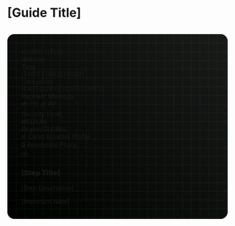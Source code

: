 # [Guide Title]

<div class="guide-container">
  <div class="cyber-grid"></div>
  
  <!-- Header Section -->
  <div class="guide-header">
    <div class="title-text">[GUIDE TITLE]</div>
    <div class="accent-line"></div>
  </div>

  <!-- Target Information -->
  <AccordionItem type="cyber" title="Target Information" icon="🎯" status="INFO">
    <div class="info-grid">
      <!-- Website Info -->
      <div class="info-item">
        <span class="label">Website</span>
        <WebsiteMetadata url="[WEBSITE_URL]" />
      </div>
      <!-- Tags -->
      <div class="info-item">
        <span class="label">Tags</span>
        <div class="tags">
          <span class="tag">[TAG1]</span>
          <span class="tag">[TAG2]</span>
          <span class="tag">[TAG3]</span>
        </div>
      </div>
      <!-- Categories -->
      <div class="info-item">
        <span class="label">Categories</span>
        <div class="categories">
          <span class="category">[CATEGORY1]</span>
          <span class="category">[CATEGORY2]</span>
        </div>
      </div>
      <!-- Payment Methods -->
      <div class="info-item">
        <span class="label">Payment Methods</span>
        <div class="payment-methods">
          <span class="payment-chip" title="Credit Card">
            <span class="chip-icon">💳</span>
            <span class="chip-text">CC</span>
          </span>
          <span class="payment-chip" title="PayPal">
            <span class="chip-icon">💰</span>
            <span class="chip-text">PP</span>
          </span>
          <!-- Add more payment methods as needed -->
        </div>
      </div>
      <!-- Security Info -->
      <div class="info-item">
        <span class="label">Security Level</span>
        <div class="security-level">
          <div class="level-indicator" data-level="medium"></div>
          <span class="level-text">MEDIUM</span>
        </div>
      </div>
      <!-- Region -->
      <div class="info-item">
        <span class="label">Region</span>
        <span class="value">GLOBAL</span>
      </div>
    </div>
  </AccordionItem>

  <!-- Requirements -->
  <AccordionItem type="neon" title="Requirements" icon="📋" status="SETUP">
    <div class="requirements-grid">
      <div class="requirement">
        <span class="req-icon">🌐</span>
        <span class="req-text">Clean Browser Profile</span>
      </div>
      <div class="requirement">
        <span class="req-icon">🔒</span>
        <span class="req-text">Residential Proxy</span>
      </div>
      <!-- Add more requirements as needed -->
    </div>
  </AccordionItem>

  <!-- Step by Step Guide -->
  <AccordionItem type="hologram" title="Step-by-Step Guide" icon="📝" status="GUIDE">
    <div class="steps">
      <div class="step">
        <div class="step-number">01</div>
        <div class="step-content">
          <h3>[Step Title]</h3>
          <p>[Step Description]</p>
          <div class="step-notes">
            <span class="note">[Important Note]</span>
          </div>
        </div>
      </div>
      <!-- Add more steps as needed -->
    </div>
  </AccordionItem>
</div>

<style>
/* Base Styles */
.guide-container {
  position: relative;
  padding: 2rem;
  background: linear-gradient(45deg, #000, #1a1a1a);
  border-radius: 1rem;
  margin: 2rem 0;
  overflow: hidden;
}

.cyber-grid {
  position: absolute;
  top: 0;
  left: 0;
  right: 0;
  bottom: 0;
  background: 
    linear-gradient(90deg, rgba(0, 255, 0, 0.1) 1px, transparent 1px),
    linear-gradient(rgba(0, 255, 0, 0.1) 1px, transparent 1px);
  background-size: 20px 20px;
  animation: gridScroll 20s linear infinite;
}

/* Add more styles for other elements */

@keyframes gridScroll {
  0% { transform: translate(0, 0); }
  100% { transform: translate(20px, 20px); }
}
</style>